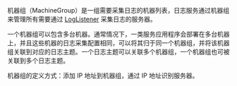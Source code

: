 机器组（MachineGroup）是一组需要采集日志的机器列表，日志服务通过机器组来管理所有需要通过 [LogListener](https://intl.cloud.tencent.com/document/product/614/31578) 采集日志的服务器。

一个机器组可以包含多台机器。通常情况下，一类服务应用程序会部署在多台机器上，并且这些机器的日志采集配置相同，可以将其归于同一个机器组，并将该机器组关联到对应的日志主题。一个日志主题可以关联多个机器组，一个机器组也可被关联到多个日志主题。

机器组的定义方式：添加 IP 地址到机器组，通过 IP 地址识别服务器。
